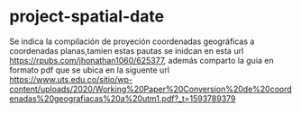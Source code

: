 # project-spatial-date
Se indica la compilación de proyeción coordenadas geográficas a coordenadas planas,tamien estas  pautas se inidcan en esta url https://rpubs.com/jhonathan1060/625377, además comparto la guia en formato pdf que se ubica en la siguente url https://www.uts.edu.co/sitio/wp-content/uploads/2020/Working%20Paper%20Conversion%20de%20coordenadas%20geografiacas%20a%20utm1.pdf?_t=1593789379


